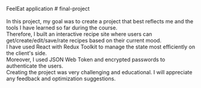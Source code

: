 FeelEat application # final-project <br/>
<br/>
In this project, my goal was to create a project that best reflects me and the tools I have learned so far during the course. <br/>
Therefore, I built an interactive recipe site where users can get/create/edit/save/rate recipes based on their current mood. <br/>
I have used React with Redux Toolkit to manage the state most efficiently on the client's side. <br/>
Moreover, I used JSON Web Token and encrypted passwords to authenticate the users. <br/>
Creating the project was very challenging and educational. I will appreciate any feedback and optimization suggestions.
